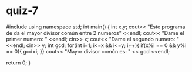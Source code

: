# quiz-7
#include <iostream>
using namespace std;
int main()
{
int x,y;
cout<< "Este programa de da el mayor divisor común entre 2 numeros" <<endl;
cout<< "Dame el primer numero: " <<endl;
cin>> x;
cout<< "Dame el segundo numero: " <<endl;
cin>> y;
int gcd;
for(int i=1; i<=x && i<=y; i++){
if(x%i == 0 && y%i == 0){
gcd=i;
}}
cout<< "Mayor divisor común es: " << gcd <<endl;

return 0;
}
